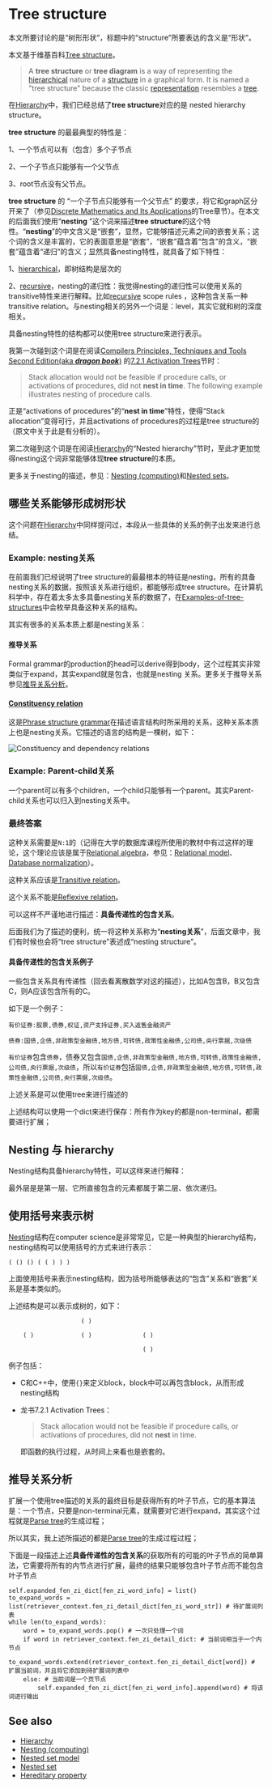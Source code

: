 # Tree structure

本文所要讨论的是“树形形状”，标题中的“structure”所要表达的含义是“形状”。

本文基于维基百科[Tree structure](https://en.wikipedia.org/wiki/Tree_structure)。

> A **tree structure** or **tree diagram** is a way of representing the [hierarchical](https://en.wikipedia.org/wiki/Hierarchy) nature of a [structure](https://en.wikipedia.org/wiki/Structure) in a graphical form. It is named a "tree structure" because the classic [representation](https://en.wikipedia.org/wiki/Tree_structure#Representing_trees) resembles a [tree](https://en.wikipedia.org/wiki/Tree).

在[Hierarchy](../Structure/Hierarchy.md)中，我们已经总结了**tree structure**对应的是 nested hierarchy structure。

**tree structure** 的最最典型的特性是：

1、一个节点可以有（包含）多个子节点

2、一个子节点只能够有一个父节点

3、root节点没有父节点。

**tree structure** 的 “一个子节点只能够有一个父节点” 的要求，将它和graph区分开来了（参见[Discrete Mathematics and Its Applications](https://www.amazon.com/Discrete-Mathematics-Applications-Kenneth-Rosen/dp/125967651X)的Tree章节）。在本文的后面我们使用“**nesting** ”这个词来描述**tree structure**的这个特性。“**nesting**”的中文含义是“嵌套”，显然，它能够描述元素之间的嵌套关系；这个词的含义是丰富的，它的表面意思是“嵌套”，“嵌套”蕴含着“包含”的含义，“嵌套”蕴含着“递归”的含义；显然具备nesting特性，就具备了如下特性：

1、[hierarchical](https://en.wikipedia.org/wiki/Hierarchy)，即树结构是层次的

2、[recursive](../Data-structure/Recursive-data-type.md)，nesting的递归性：我觉得nesting的递归性可以使用关系的transitive特性来进行解释。比如[recursive](https://en.wikipedia.org/wiki/Scope_(programming)) scope rules ，这种包含关系一种transitive relation。与nesting相关的另外一个词是：level，其实它就和树的深度相关。

具备nesting特性的结构都可以使用tree structure来进行表示。

我第一次碰到这个词是在阅读[Compilers Principles, Techniques and Tools Second Edition(aka ***dragon book***)](https://en.wikipedia.org/wiki/Compilers:_Principles,_Techniques,_and_Tools) 的[7.2.1 Activation Trees](https://dengking.github.io/compiler-principle/Chapter-7-Run-Time-Environments/7.2-Stack-Allocation-of-Space/#721-activation-trees)节时：

> Stack allocation would not be feasible if procedure calls, or activations of procedures, did not **nest in time**. The following example illustrates nesting of procedure calls.

正是“activations of procedures”的“**nest in time**”特性，使得“Stack allocation”变得可行，并且activations of procedures的过程是tree structure的（原文中关于此是有分析的）。

第二次碰到这个词是在阅读[Hierarchy](../Structure/Hierarchy.md)的“Nested hierarchy”节时，至此才更加觉得nesting这个词非常能够体现**tree structure**的本质。

更多关于nesting的描述，参见：[Nesting (computing)](https://en.wikipedia.org/wiki/Nesting_(computing))和[Nested sets](https://en.wikipedia.org/wiki/Nested_set)。



## 哪些关系能够形成树形状

这个问题在[Hierarchy](../Structure/Hierarchy.md)中同样提问过，本段从一些具体的关系的例子出发来进行总结。

### Example: nesting关系

在前面我们已经说明了tree structure的最最根本的特征是nesting，所有的具备nesting关系的数据，按照该关系进行组织，都能够形成tree structure。在计算机科学中，存在着太多太多具备nesting关系的数据了，在[Examples-of-tree-structures](./Examples-of-tree-structures.md)中会枚举具备这种关系的结构。

其实有很多的关系本质上都是nesting关系：

#### 推导关系

Formal grammar的production的head可以derive得到body，这个过程其实非常类似于expand，其实expand就是包含，也就是nesting 关系。更多关于推导关系参见[推导关系分析](#推导关系分析)。

#### [Constituency relation](https://en.wikipedia.org/wiki/Phrase_structure_grammar#Constituency_relation)

这是[Phrase structure grammar](https://en.wikipedia.org/wiki/Phrase_structure_grammar)在描述语言结构时所采用的关系，这种关系本质上也是nesting关系。它描述的语言的结构是一棵树，如下：

![Constituency and dependency relations](https://upload.wikimedia.org/wikipedia/commons/8/8e/Thistreeisillustratingtherelation%28PSG%29.png)



### Example: Parent-child关系

一个parent可以有多个children，一个child只能够有一个parent。其实Parent-child关系也可以归入到nesting关系中。

### 最终答案

这种关系需要是`N:1`的（记得在大学的数据库课程所使用的教材中有过这样的理论，这个理论应该是属于[Relational algebra](https://en.wikipedia.org/wiki/Relational_algebra)，参见：[Relational model](https://en.wikipedia.org/wiki/Relational_model)、[Database normalization](https://en.wikipedia.org/wiki/Database_normalization)）。

这种关系应该是[Transitive relation](https://en.wikipedia.org/wiki/Transitive_relation)。

这个关系不能是[Reflexive relation](https://en.wikipedia.org/wiki/Reflexive_relation)。

可以这样不严谨地进行描述：**具备传递性的包含关系**。

后面我们为了描述的便利，统一将这种关系称为“**nesting关系**”，后面文章中，我们有时候也会将“tree structure”表述成“nesting structure”。

#### 具备传递性的包含关系例子

一些包含关系具有传递性（回去看离散数学对这的描述），比如A包含B，B又包含C，则A应该包含所有的C。

如下是一个例子：

```
有价证券:股票,债券,权证,资产支持证券,买入返售金融资产

债券:国债,企债,非政策型金融债,地方债,可转债,政策性金融债,公司债,央行票据,次级债

```

`有价证券`包含`债券`，债券又包含`国债,企债,非政策型金融债,地方债,可转债,政策性金融债,公司债,央行票据,次级债`，所以`有价证券`包括`国债,企债,非政策型金融债,地方债,可转债,政策性金融债,公司债,央行票据,次级债`。

上述关系是可以使用tree来进行描述的

上述结构可以使用一个dict来进行保存：所有作为key的都是non-terminal，都需要进行扩展；



## Nesting 与 hierarchy

Nesting结构具备hierarchy特性，可以这样来进行解释：

最外层是是第一层、它所直接包含的元素都属于第二层、依次递归。



## 使用括号来表示树

[Nesting](https://en.wikipedia.org/wiki/Nesting_(computing))结构在computer science是非常常见，它是一种典型的hierarchy结构，nesting结构可以使用括号的方式来进行表示：

```
( () () ( ( ) ) )
```

上面使用括号来表示nesting结构，因为括号所能够表达的“包含”关系和“嵌套”关系是基本类似的。

上述结构是可以表示成树的，如下：

```
					( )
	
    ( )				( )				 ( )
    								
    								 ( )
```

例子包括：

- C和C++中，使用`{}`来定义block，block中可以再包含block，从而形成nesting结构

- 龙书7.2.1 Activation Trees：

  > Stack allocation would not be feasible if procedure calls, or activations of procedures, did not **nest** in time. 

  即函数的执行过程，从时间上来看也是嵌套的。



## 推导关系分析

扩展一个使用tree描述的关系的最终目标是获得所有的叶子节点，它的基本算法是：一个节点，只要是non-terminal元素，就需要对它进行expand，其实这个过程就是[Parse tree](https://en.wikipedia.org/wiki/Parse_tree)的生成过程；

所以其实，我上述所描述的都是[Parse tree](https://en.wikipedia.org/wiki/Parse_tree)的生成过程过程；

下面是一段描述上述**具备传递性的包含关系**的获取所有的可能的叶子节点的简单算法，它需要将所有的内节点进行扩展，最终的结果只能够包含叶子节点而不能包含叶子节点

```
self.expanded_fen_zi_dict[fen_zi_word_info] = list()
to_expand_words = list(retriever_context.fen_zi_detail_dict[fen_zi_word_str]) # 待扩展词列表
while len(to_expand_words):
    word = to_expand_words.pop() # 一次只处理一个词
    if word in retriever_context.fen_zi_detail_dict: # 当前词相当于一个内节点
        to_expand_words.extend(retriever_context.fen_zi_detail_dict[word]) # 扩展当前词，并且将它添加到待扩展词列表中
    else: # 当前词是一个页节点
        self.expanded_fen_zi_dict[fen_zi_word_info].append(word) # 将该词进行输出

```



## See also

- [Hierarchy](https://en.wikipedia.org/wiki/Hierarchy)
- [Nesting (computing)](https://en.wikipedia.org/wiki/Nesting_(computing))
- [Nested set model](https://en.wikipedia.org/wiki/Nested_set_model)
- [Nested set](https://en.wikipedia.org/wiki/Nested_set)
- [Hereditary property](https://en.wikipedia.org/wiki/Hereditary_property)

